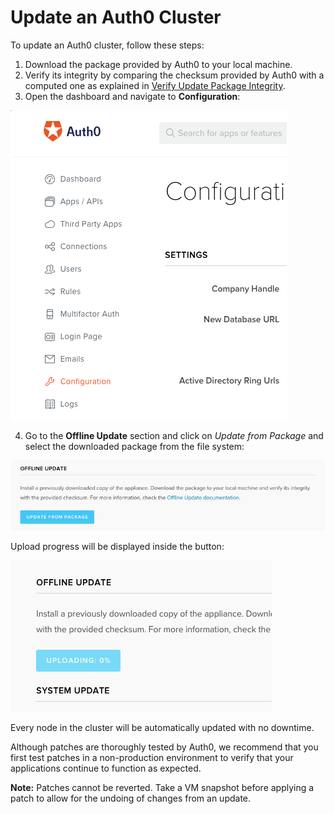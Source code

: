 # Update an Auth0 Cluster

To update an Auth0 cluster, follow these steps:

1. Download the package provided by Auth0 to your local machine.
2. Verify its integrity by comparing the checksum provided by Auth0 with a computed one as explained in [Verify Update Package Integrity](/checksum).
3. Open the dashboard and navigate to **Configuration**:

 ![go to the configuration menu](/media/articles/appliance/update/offline-update-01.png)

4. Go to the **Offline Update** section and click on *Update from Package* and select the downloaded package from the file system:

 ![click on the update from package button](/media/articles/appliance/update/offline-update-02.png)

 Upload progress will be displayed inside the button:

 ![percentage completed inside the button](/media/articles/appliance/update/offline-update-03.gif)

Every node in the cluster will be automatically updated with no downtime.

Although patches are thoroughly tested by Auth0, we recommend that you first test patches in a non-production environment to verify that your applications continue to function as expected.

__Note:__ Patches cannot be reverted. Take a VM snapshot before applying a patch to allow for the undoing of changes from an update.
